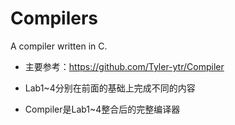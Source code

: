 # Compilers
A compiler written in C.

- 主要参考：https://github.com/Tyler-ytr/Compiler

- Lab1~4分别在前面的基础上完成不同的内容
- Compiler是Lab1~4整合后的完整编译器
